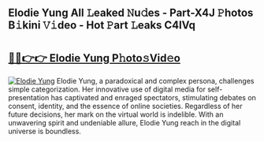 ## Elodie Yung All 𝙻eaked 𝙽u𝚍es - Part-X4J 𝙿hotos B𝚒kini 𝚅𝚒deo - Hot 𝙿art 𝙻eaks C4lVq

# <h2><a href="http://ld61bb7.urlbe.top/?page=Elodie+Yung">🔗🔗👉👉 Elodie Yung P𝚑oto𝚜Vid𝚎o</a></h2>

[![Elodie Yung](https://i.imgur.com/eBuTRDB.gif)](http://ld61bb7.urlbe.top/?page=Elodie+Yung)
Elodie Yung, a paradoxical and complex persona, challenges simple categorization. Her innovative use of digital media for self-presentation has captivated and enraged spectators, stimulating debates on consent, identity, and the essence of online societies. Regardless of her future decisions, her mark on the virtual world is indelible. With an unwavering spirit and undeniable allure, Elodie Yung reach in the digital universe is boundless.
